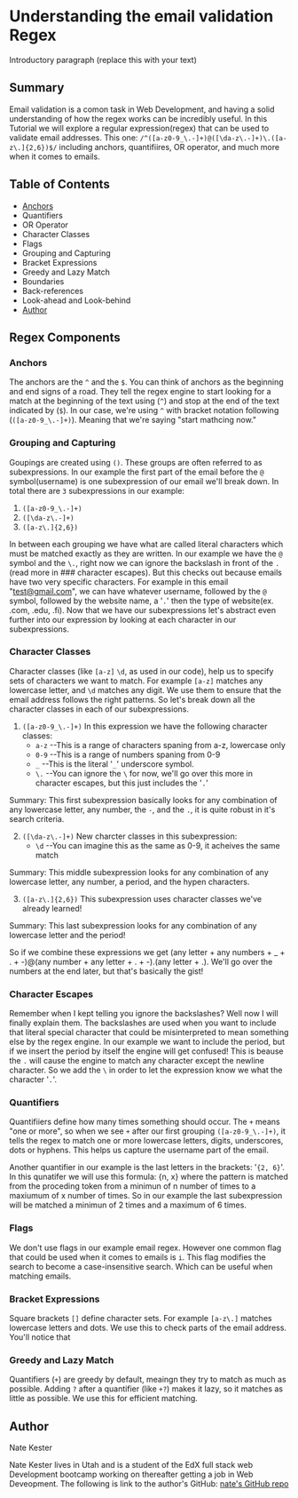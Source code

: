 # Understanding the email validation Regex
Introductory paragraph (replace this with your text)

## Summary
Email validation is a comon task in Web Development, and having a solid understanding of how the regex works can be incredibly useful. In this Tutorial we will explore a regular expression(regex) that can be used to validate email addresses. This one: `/^([a-z0-9_\.-]+)@([\da-z\.-]+)\.([a-z\.]{2,6})$/` including anchors, quantifiires, OR operator, and much more when it comes to emails.

## Table of Contents
- [Anchors](###Anchors)
- Quantifiers
- OR Operator
- Character Classes
- Flags
- Grouping and Capturing
- Bracket Expressions
- Greedy and Lazy Match
- Boundaries
- Back-references
- Look-ahead and Look-behind
- [Author](##Author) 

## Regex Components

### Anchors

The anchors are the `^` and the `$`.
You can think of anchors as the beginning and end signs of a road. They tell the regex engine to start looking for a match at the beginning of the text using (`^`) and stop at the end of the text indicated by (`$`). In our case, we're using `^` with bracket notation following (`([a-z0-9_\.-]+)`). Meaning that we're saying "start mathcing now."

### Grouping and Capturing

Goupings are created using `()`. These groups are often referred to as subexpressions. In our example the first part of the email before the `@` symbol(username) is one subexpression of our email we'll break down. In total there are `3` subexpressions in our example:
1. `([a-z0-9_\.-]+)`
2. `([\da-z\.-]+)`
3. `([a-z\.]{2,6})`

In between each grouping we have what are called literal characters which must be matched exactly as they are written. In our example we have the `@` symbol and the `\.`, right now we can ignore the backslash in front of the `.`(read more in ### character escapes). But this checks out because emails have two very specific characters. For example in this email "test@gmail.com", we can have whatever username, followed by the `@` symbol, followed by the website name, a '`.`' then the type of website(ex. .com, .edu, .fi). Now that we have our subexpressions let's abstract even further into our expression by looking at each character in our subexpressions.

### Character Classes

Character classes (like `[a-z]` `\d`, as used in our code), help us to specify sets of characters we want to match. For example `[a-z]` matches any lowercase letter, and `\d` matches any digit. We use them to ensure that the email address follows the right patterns. So let's break down all the character classes in each of our subexpressions.
1. `([a-z0-9_\.-]+)`
In this expression we have the following character classes:
    - `a-z`  --This is a range of characters spaning from a-z, lowercase only
    - `0-9`  --This is a range of numbers spaning from 0-9
    - `_`  --This is the literal '`_`' underscore symbol.
    - `\.`  --You can ignore the `\` for now, we'll go over this more in character escapes, but this just includes the '`.`'

Summary:
    This first subexpression basically looks for any combination of any lowercase letter, any number, the `-`, and the `.`, it is quite robust in it's search criteria. 

2. `([\da-z\.-]+)`
    New charcter classes in this subexpression:
    - `\d`  --You can imagine this as the same as 0-9, it acheives the same match

Summary:
    This middle subexpression looks for any combination of any lowercase letter, any number, a period, and the hypen characters.

3. `([a-z\.]{2,6})`
    This subexpression uses character classes we've already learned!

Summary:
    This last subexpression looks for any combination of any lowercase letter and the period!

So if we combine these expressions we get (any letter + any numbers + _ + . + -)@(any number + any letter + . + -).(any letter + .). We'll go over the numbers at the end later, but that's basically the gist!

### Character Escapes

Remember when I kept telling you ignore the backslashes? Well now I will finally explain them. The backslashes are used when you want to include that literal special character that could be misinterpreted to mean something else by the regex engine. In our example we want to include the period, but if we insert the period by itself the engine will get confused! This is beause the `.` will cause the engine to match any character except the newline character. So we add the `\` in order to let the expression know we what the character '`.`'.

### Quantifiers
Quantifiiers define how many times something should occur. The `+` means "one or more", so when we see `+` after our first grouping `([a-z0-9_\.-]+)`, it tells the regex to match one or more lowercase letters, digits, underscores, dots or hyphens. This helps us capture the username part of the email. 

Another quantifier in our example is the last letters in the brackets: '`{2, 6}`'. In this qunatifer we will use this formula: {n, x} where the pattern is matched from the proceding token from a minimun of n number of times to a maxiumum of x number of times. So in our example the last subexpression will be matched a minimun of 2 times and a maximum of 6 times.

### Flags
We don't use flags in our example email regex. However one common flag that could be used when it comes to emails is `i`. This flag modifies the search to become a case-insensitive search. Which can be useful when matching emails.

### Bracket Expressions

Square brackets `[]` define character sets. For example `[a-z\.]` matches lowercase letters and dots. We use this to check parts of the email address. You'll notice that 

### Greedy and Lazy Match
Quantifiers (`+`) are greedy by default, meaingn they try to match as much as possible. Adding `?` after a quantifier (like `+?`) makes it lazy, so it matches as little as possible. We use this for efficient matching.

## Author
Nate Kester

Nate Kester lives in Utah and is a student of the EdX full stack web Development bootcamp working on thereafter getting a job in Web Deveopment. The following is link to the author's GitHub:
[nate's GitHub repo](https://github.com/imdawizard )
